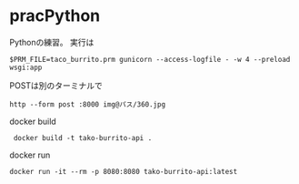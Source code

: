 # pracPython
Pythonの練習。
実行は
```shell
$PRM_FILE=taco_burrito.prm gunicorn --access-logfile - -w 4 --preload wsgi:app
```

POSTは別のターミナルで
```shell 
http --form post :8000 img@パス/360.jpg 
```


docker build
```
 docker build -t tako-burrito-api .
```

docker run
```
docker run -it --rm -p 8080:8080 tako-burrito-api:latest
```

